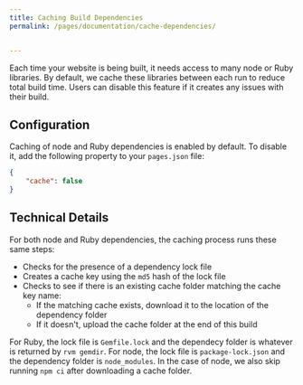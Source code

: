 ```yaml
---
title: Caching Build Dependencies
permalink: /pages/documentation/cache-dependencies/


---
```


Each time your website is being built, it needs access to many node or Ruby libraries. By default, we cache these libraries between each run to reduce total build time. Users can disable this feature if it creates any issues with their build.

## Configuration

Caching of node and Ruby dependencies is enabled by default. To disable it, add the following property to your `pages.json` file:

```json
{
    "cache": false
}
```

## Technical Details

For both node and Ruby dependencies, the caching process runs these same steps:
- Checks for the presence of a dependency lock file
- Creates a cache key using the `md5` hash of the lock file
- Checks to see if there is an existing cache folder matching the cache key name:
    - If the matching cache exists, download it to the location of the dependency folder
    - If it doesn't, upload the cache folder at the end of this build

For Ruby, the lock file is `Gemfile.lock` and the dependecy folder is whatever is returned by `rvm gemdir`. For node, the lock file is `package-lock.json` and the dependency folder is `node_modules`. In the case of node, we also skip running `npm ci` after downloading a cache folder.
